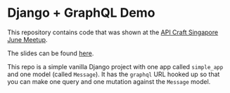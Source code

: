 # Django + GraphQL Demo

This repository contains code that was shown at the [API Craft Singapore June Meetup](https://www.meetup.com/API-Craft-Singapore/events/239634405/).

The slides can be found [here](https://speakerdeck.com/mbrochh/using-graphql-with-django).

This repo is a simple vanilla Django project with one app called `simple_app`
and one model (called `Message`). It has the `graphql` URL hooked up so that
you can make one query and one mutation against the `Message` model.
